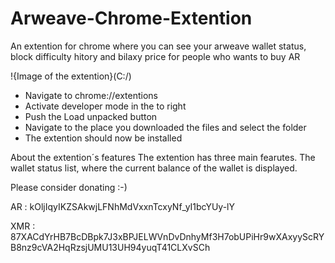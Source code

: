# Arweave-Chrome-Extention
An extention for chrome where you can see your arweave wallet status, block difficulty hitory and bilaxy price for people who wants to buy AR

!{Image of the extention}(C:/)

* Navigate to chrome://extentions
* Activate developer mode in the to right
* Push the Load unpacked button
* Navigate to the place you downloaded the files and select the folder
* The extention should now be installed


About the extention´s features
The extention has three main fearutes. The wallet status list, where the current balance of the wallet is displayed.

Please consider donating :-)

AR : kOljIqyIKZSAkwjLFNhMdVxxnTcxyNf_yI1bcYUy-lY

XMR : 87XACdYrHB7BcDBpk7J3xBPJELWVnDvDnhyMf3H7obUPiHr9wXAxyyScRYB8nz9cVA2HqRzsjUMU13UH94yuqT41CLXvSCh
